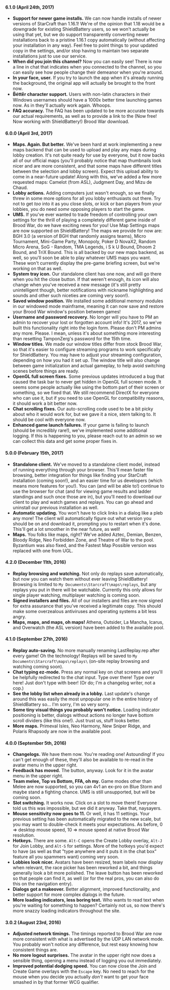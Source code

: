 #### 6.1.0 (April 24th, 2017)

- **Support for newer game installs.** We can now handle installs of newer versions of StarCraft
  than 1.16.1! We're of the opinion that 1.18 would be a downgrade for existing ShieldBattery users,
  so we won't actually be using that yet, but we do support transparently converting newer
  installations back to a pristine 1.16.1 copy automatically (without affecting your installation in
  any way). Feel free to point things to your updated copy in the settings, and/or stop having to
  maintain two separate installations just to use our service.
- **When did you join this channel?** Now you can easily see! There is now a line in chat that
  indicates when you connected to the channel, so you can easily see how people change their demeanor
  when you're around.
- **In your face, user.** If you try to launch the app when it's already running the background, the
  original app will actually be brought to the front now.
- **B̈étte̋r character support.** Users with non-latin characters in their Windows usernames should
  have a 1000x better time launching games now. As in they'll actually work again. Whoops.
- **FAQ accuracy.** The FAQ has been updated to be more accurate towards our actual requirements,
  as well as to provide a link to the (Now free! Now working with ShieldBattery!) Brood War download.

#### 6.0.0 (April 3rd, 2017)

- **Maps. Again. But better.** We've been hard at work implementing a new maps backend that can be
  used to upload and play any maps during lobby creation. It's not quite ready for use by everyone,
  but it now backs all of our official maps (you'll probably notice that map thumbnails look nicer
  and are more consistent, and that some maps have different titles between the selection and lobby
  screen). Expect this upload ability to come in a near-future update! Along with this, we've added a
  few more requested maps: Camelot (from ASL), Judgment Day, and Mizu de Chaud.
- **Lobby actions.** Adding computers just wasn't enough, so we finally threw in some more options
  for all you lobby enthusiasts out there. Try not to get _too_ into it as you close slots, or kick
  or ban players from your lobbies, you do need _some_ opposing players to start the game.
- **UMS.** If you've ever wanted to trade freedom of controlling your own settings for the thrill
  of playing a completely different game inside of Brood War, do we have exciting news for you! Use
  Map Settings maps are now supported on ShieldBattery! The maps we provide for now are: BGH 3.0 (a
  version of BGH that randomly assigns teams), Micro Tournament, Mini-Game Party, Monopoly, Poker D
  NovaX2, Random Micro Arena, SoG - Random, TMA Legends, i S k U Bound, Dhoom 2 Bound, and TriX Bound.
  This is all backed by our new maps backend, as well, so you'll soon be able to play whatever UMS
  maps you want. These won't currently display the pre-game briefing screen, but we're working on that
  as well.
- **System tray icon.** Our standalone client has one now, and will go there when you hit the close
  button. If that weren't enough, its icon will also change when you've received a new message (it's
  still pretty unintelligent though, better notifications with nickname highlighting and sounds and
  other such niceties are coming very soon!).
- **Saved window position.** We installed some additional memory modules in our windowed mode
  mainframe, meaning it can now save and restore your Brood War window's position between games!
- **Username and password recovery.** No longer will you have to PM an admin to recover your lost
  or forgotten account info! It's 2017, so we've built this functionality right into the login form.
  Please don't PM admins any more. Please. I mean, unless it's about something more interesting than
  resetting TamponZerg's password for the 15th time.
- **Window titles.** We made our window titles differ from stock Brood War, so that it's easier to
  configure streaming programs to work specifically for ShieldBattery. You may have to adjust your
  streaming configuration, depending on how you had it set up. The window title will also change
  between game initialization and actual gameplay, to help avoid switching scenes before things are
  ready.
- **OpenGL full screen fixes.** Some previous updates introduced a bug that caused the task bar to
  never get hidden in OpenGL full screen mode. It seems some people actually like using the bottom
  part of their screen or something, so we fixed that. We still recommend DirectX for everyone who can
  use it, but if you need to use OpenGL for compatibility reasons, it should work a bit better now.
- **Chat scrolling fixes.** Our auto-scrolling code used to be a bit picky about who it would work
  for, but we gave it a nice, stern talking to. It should be cool with everyone now.
- **Enhanced game launch failures.** If your game is failing to launch (should be incredibly rare!),
  we've implemented some additional logging. If this is happening to you, please reach out to an admin
  so we can collect this data and get some proper fixes in.

#### 5.0.0 (February 15th, 2017)

- **Standalone client.** We've moved to a standalone client model, instead of running everything
  through your browser. This'll mean faster file browsing, better integration for things like finding
  your StarCraft installation (coming soon!), and an easier time for us developers (which means more
  features for you!). You can (and will be able to!) continue to use the browser for chat (and for
  viewing game results and ladder standings and such once those are in), but you'll need to download
  our client to play and watch games and replays. You can go ahead and uninstall our previous
  installation as well.
- **Automatic updating.** You won't have to click links in a dialog like a pleb any more! The client
  will automatically figure out what version you should be on and download it, prompting you to
  restart when it's done. This'll get a lot smoother in the near future, as well!
- **Maps.** You folks like maps, right? We've added Aztec, Demian, Benzen, Bloody Ridge, Neo
  Forbidden Zone, and Theatre of War to the pool. Byzantium was also fixed, and the Fastest Map
  Possible version was replaced with one from UGL.

#### 4.2.0 (December 11th, 2016)

- **Replay browsing and watching.** Not only do replays save automatically, but now you can watch
  them without ever leaving ShieldBattery! Browsing is limited to
  `My Documents\Starcraft\maps\replays`, but any replays you put in there will be watchable.
  Currently this only allows for single player watching, multiplayer watching is coming soon.
- **Signed installers and files.** All of our installers and files are now signed for extra
  assurance that you've received a legitimate copy. This should make some overzealous antiviruses and
  operating systems a bit less angry.
- **Maps, maps, and maps, oh maps!** Athena, Outsider, La Mancha, Icarus, and Overwatch (the ASL
  version) have been added to the available pool.

#### 4.1.0 (September 27th, 2016)

- **Replay auto-saving.** No more manually renaming LastReplay.rep after every game! Oh the
  technology! Replays will be saved to `My Documents\Starcraft\maps\replays\` (on-site replay browsing
  and watching coming soon).
- **Chat typing ez-mode.** Press any normal key on chat screens and you'll be helpfully redirected
  to the chat input. Type over there! Type over here! Just don't type with beer! (Or do; I'm a
  changelog writer, not a cop.)
- **See the lobby list when already in a lobby.** Last update's change around this was easily the
  most unpopular one in the entire history of ShieldBattery so... I'm sorry, I'm so very sorry.
- **Some tiny visual things you probably won't notice.** Loading indicator positioning is better,
  dialogs without actions no longer have bottom scroll dividers (like this one!). Just trust us, stuff
  looks better.
- **More maps.** Primeval Isles, Neo Harmony, New Sniper Ridge, and Polaris Rhapsody are now in the
  available pool.

#### 4.0.0 (September 5th, 2016)

- **Changelogs.** We have them now. You're reading one! Astounding! If you can't get enough of
  these, they'll also be available to re-read in the avatar menu in the upper right.
- **Feedback has moved.** The button, anyway. Look for it in the avatar menu in the upper right.
- **Team melee, Top vs Bottom, FFA, oh my.** Game modes other than Melee are now supported, so you
  can 4v1 an ex-pro on Blue Storm and maybe stand a fighting chance. UMS is still unsupported, but
  will be coming soon.
- **Slot switching.** It works now. Click on a slot to move there! Everyone told us this was
  impossible, but we did it anyway. Take that, naysayers.
- **Mouse sensitivity now goes to 11.** Or well, it has 11 settings. Your previous setting has been
  automatically migrated to the new scale, but you may want to double-check it meets your
  expectations. As before, 0 => desktop mouse speed, 10 => mouse speed at native Brood War resolution.
- **Hotkeys.** There are some. `Alt-C` opens the Create Lobby overlay, `Alt-J` for Join Lobby, and
  `Alt-S` for settings. More of the hotkeys you'd expect to have (as well as that "type anywhere and
  it puts it in the chat box" feature all you spammers want) coming very soon.
- **Lobbies look nicer.** Avatars have been resized, team labels now display when relevant, the
  race picker has been reworked a bit, and things generally look a bit more polished. The leave button
  has been reworked so that people can find it, as well (or for the real pros, you can also do this
  on the navigation entry).
- **Dialogs got a makeover.** Better alignment, improved functionality, and better support for more
  complex dialogs in the future.
- **More loading indicators, less boring text.** Who wants to read text when you're waiting for
  something to happen? Certainly not us, so now there's more snazzy loading indicators throughout the
  site.

#### 3.0.2 (August 23rd, 2016)

- **Adjusted network timings.** The timings reported to Brood War are now more consistent with what
  is advertised by the UDP LAN network mode. You probably won't notice any difference, but rest easy
  knowing how consistent things are.
- **No more logout surprises.** The avatar in the upper right now does a sensible thing, opening a
  menu instead of logging you out immediately.
- **Improved potential dodging speed.** You can now close the Join and Create Game overlays with the
  `Escape` key. No need to reach for the mouse when you decide you actually _don't_ want to get your
  face smashed in by that former WCG qualifier.
